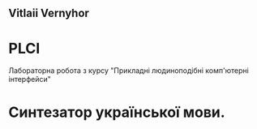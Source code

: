## Vitlaii Vernyhor 

# PLCI
Лабораторна робота з курсу "Прикладні людиноподібні комп'ютерні інтерфейси"

# Синтезатор української мови. 
